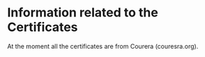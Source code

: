 <h1>Information related to the Certificates</h1>

<p>At the moment all the certificates are from Courera (couresra.org).</p>
